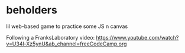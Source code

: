 # beholders
lil web-based game to practice some JS n canvas

Following a FranksLaboratory video: https://www.youtube.com/watch?v=U34l-Xz5ynU&ab_channel=freeCodeCamp.org
